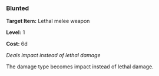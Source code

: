 ### Blunted

**Target Item:** Lethal melee weapon

**Level:** 1

**Cost:** 6d

_Deals impact instead of lethal damage_

The damage type becomes impact instead of lethal damage.